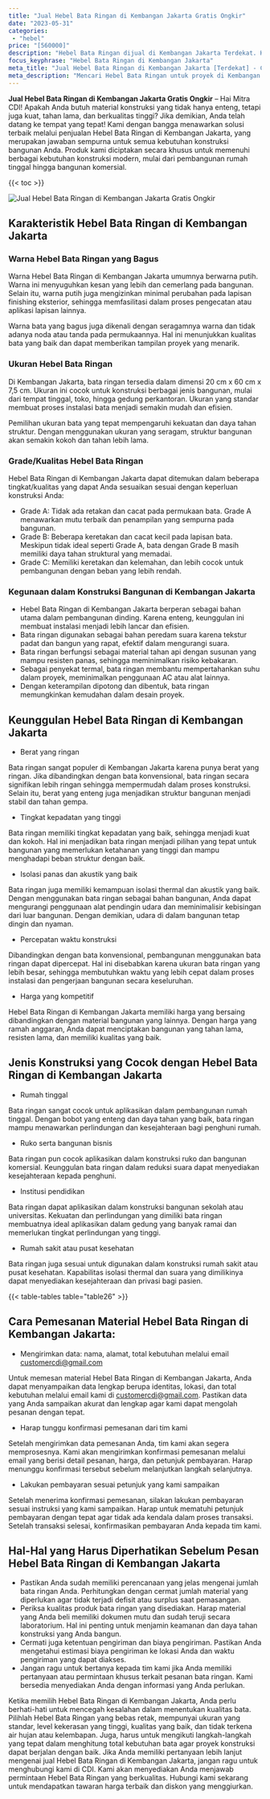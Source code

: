 ```yaml
---
title: "Jual Hebel Bata Ringan di Kembangan Jakarta Gratis Ongkir"
date: "2023-05-31"
categories:
 - "hebel"
price: "[560000]"
description: "Hebel Bata Ringan dijual di Kembangan Jakarta Terdekat. Hebel Bata Ringan ini sering digunakan dalam proyek pembangunan sebagai bahan bangunan dinding yang kokoh dan awet. Kontak kami untuk mendapatkan informasi lebih lanjut."
focus_keyphrase: "Hebel Bata Ringan di Kembangan Jakarta"
meta_title: "Jual Hebel Bata Ringan di Kembangan Jakarta [Terdekat] - CDI"
meta_description: "Mencari Hebel Bata Ringan untuk proyek di Kembangan Jakarta? Kami memiliki Hebel Bata Ringan berkualitas untuk bahan bangunan dinding. Raih penawaran terbaik sekarang."
---
```


**Jual Hebel Bata Ringan di Kembangan Jakarta Gratis Ongkir** – Hai Mitra CDI! Apakah Anda butuh material konstruksi yang tidak hanya enteng, tetapi juga kuat, tahan lama, dan berkualitas tinggi? Jika demikian, Anda telah datang ke tempat yang tepat! Kami dengan bangga menawarkan solusi terbaik melalui penjualan Hebel Bata Ringan di Kembangan Jakarta, yang merupakan jawaban sempurna untuk semua kebutuhan konstruksi bangunan Anda. Produk kami diciptakan secara khusus untuk memenuhi berbagai kebutuhan konstruksi modern, mulai dari pembangunan rumah tinggal hingga bangunan komersial.

{{< toc >}}

![Jual Hebel Bata Ringan di Kembangan Jakarta Gratis Ongkir](/images/hebel/hebel-bataringan-21.jpg)

## Karakteristik Hebel Bata Ringan di Kembangan Jakarta

### Warna Hebel Bata Ringan yang Bagus

Warna Hebel Bata Ringan di Kembangan Jakarta umumnya berwarna putih. Warna ini menyuguhkan kesan yang lebih dan cemerlang pada bangunan. Selain itu, warna putih juga mengizinkan minimal perubahan pada lapisan finishing eksterior, sehingga memfasilitasi dalam proses pengecatan atau aplikasi lapisan lainnya.

Warna bata yang bagus juga dikenali dengan seragamnya warna dan tidak adanya noda atau tanda pada permukaannya. Hal ini menunjukkan kualitas bata yang baik dan dapat memberikan tampilan proyek yang menarik.

### Ukuran Hebel Bata Ringan

Di Kembangan Jakarta, bata ringan tersedia dalam dimensi 20 cm x 60 cm x 7,5 cm. Ukuran ini cocok untuk konstruksi berbagai jenis bangunan, mulai dari tempat tinggal, toko, hingga gedung perkantoran. Ukuran yang standar membuat proses instalasi bata menjadi semakin mudah dan efisien.

Pemilihan ukuran bata yang tepat mempengaruhi kekuatan dan daya tahan struktur. Dengan menggunakan ukuran yang seragam, struktur bangunan akan semakin kokoh dan tahan lebih lama.

### Grade/Kualitas Hebel Bata Ringan

Hebel Bata Ringan di Kembangan Jakarta dapat ditemukan dalam beberapa tingkat/kualitas yang dapat Anda sesuaikan sesuai dengan keperluan konstruksi Anda:

*   Grade A: Tidak ada retakan dan cacat pada permukaan bata. Grade A menawarkan mutu terbaik dan penampilan yang sempurna pada bangunan.
*   Grade B: Beberapa keretakan dan cacat kecil pada lapisan bata. Meskipun tidak ideal seperti Grade A, bata dengan Grade B masih memiliki daya tahan struktural yang memadai.
*   Grade C: Memiliki keretakan dan kelemahan, dan lebih cocok untuk pembangunan dengan beban yang lebih rendah.

### Kegunaan dalam Konstruksi Bangunan di Kembangan Jakarta

*   Hebel Bata Ringan di Kembangan Jakarta berperan sebagai bahan utama dalam pembangunan dinding. Karena enteng, keunggulan ini membuat instalasi menjadi lebih lancar dan efisien.
*   Bata ringan digunakan sebagai bahan peredam suara karena tekstur padat dan bangun yang rapat, efektif dalam mengurangi suara.
*   Bata ringan berfungsi sebagai material tahan api dengan susunan yang mampu resisten panas, sehingga meminimalkan risiko kebakaran.
*   Sebagai penyekat termal, bata ringan membantu mempertahankan suhu dalam proyek, meminimalkan penggunaan AC atau alat lainnya.
*   Dengan keterampilan dipotong dan dibentuk, bata ringan memungkinkan kemudahan dalam desain proyek.

## Keunggulan Hebel Bata Ringan di Kembangan Jakarta

*   Berat yang ringan

Bata ringan sangat populer di Kembangan Jakarta karena punya berat yang ringan. Jika dibandingkan dengan bata konvensional, bata ringan secara signifikan lebih ringan sehingga mempermudah dalam proses konstruksi. Selain itu, berat yang enteng juga menjadikan struktur bangunan menjadi stabil dan tahan gempa.
*   Tingkat kepadatan yang tinggi

Bata ringan memiliki tingkat kepadatan yang baik, sehingga menjadi kuat dan kokoh. Hal ini menjadikan bata ringan menjadi pilihan yang tepat untuk bangunan yang memerlukan ketahanan yang tinggi dan mampu menghadapi beban struktur dengan baik.
*   Isolasi panas dan akustik yang baik

Bata ringan juga memiliki kemampuan isolasi thermal dan akustik yang baik. Dengan menggunakan bata ringan sebagai bahan bangunan, Anda dapat mengurangi penggunaan alat pendingin udara dan meminimalisir kebisingan dari luar bangunan. Dengan demikian, udara di dalam bangunan tetap dingin dan nyaman.
*   Percepatan waktu konstruksi

Dibandingkan dengan bata konvensional, pembangunan menggunakan bata ringan dapat dipercepat. Hal ini disebabkan karena ukuran bata ringan yang lebih besar, sehingga membutuhkan waktu yang lebih cepat dalam proses instalasi dan pengerjaan bangunan secara keseluruhan.
*   Harga yang kompetitif

Hebel Bata Ringan di Kembangan Jakarta memiliki harga yang bersaing dibandingkan dengan material bangunan yang lainnya. Dengan harga yang ramah anggaran, Anda dapat menciptakan bangunan yang tahan lama, resisten lama, dan memiliki kualitas yang baik.

## Jenis Konstruksi yang Cocok dengan Hebel Bata Ringan di Kembangan Jakarta

*   Rumah tinggal

Bata ringan sangat cocok untuk aplikasikan dalam pembangunan rumah tinggal. Dengan bobot yang enteng dan daya tahan yang baik, bata ringan mampu menawarkan perlindungan dan kesejahteraan bagi penghuni rumah.
*   Ruko serta bangunan bisnis

Bata ringan pun cocok aplikasikan dalam konstruksi ruko dan bangunan komersial. Keunggulan bata ringan dalam reduksi suara dapat menyediakan kesejahteraan kepada penghuni.
*   Institusi pendidikan

Bata ringan dapat aplikasikan dalam konstruksi bangunan sekolah atau universitas. Kekuatan dan perlindungan yang dimiliki bata ringan membuatnya ideal aplikasikan dalam gedung yang banyak ramai dan memerlukan tingkat perlindungan yang tinggi.
*   Rumah sakit atau pusat kesehatan

Bata ringan juga sesuai untuk digunakan dalam konstruksi rumah sakit atau pusat kesehatan. Kapabilitas isolasi thermal dan suara yang dimilikinya dapat menyediakan kesejahteraan dan privasi bagi pasien.

{{< table-tables table="table26" >}}

## Cara Pemesanan Material Hebel Bata Ringan di Kembangan Jakarta:

*   Mengirimkan data: nama, alamat, total kebutuhan melalui email customercdi@gmail.com

Untuk memesan material Hebel Bata Ringan di Kembangan Jakarta, Anda dapat menyampaikan data lengkap berupa identitas, lokasi, dan total kebutuhan melalui email kami di customercdi@gmail.com. Pastikan data yang Anda sampaikan akurat dan lengkap agar kami dapat mengolah pesanan dengan tepat.
*   Harap tunggu konfirmasi pemesanan dari tim kami

Setelah mengirimkan data pemesanan Anda, tim kami akan segera memprosesnya. Kami akan mengirimkan konfirmasi pemesanan melalui email yang berisi detail pesanan, harga, dan petunjuk pembayaran. Harap menunggu konfirmasi tersebut sebelum melanjutkan langkah selanjutnya.
*   Lakukan pembayaran sesuai petunjuk yang kami sampaikan

Setelah menerima konfirmasi pemesanan, silakan lakukan pembayaran sesuai instruksi yang kami sampaikan. Harap untuk mematuhi petunjuk pembayaran dengan tepat agar tidak ada kendala dalam proses transaksi. Setelah transaksi selesai, konfirmasikan pembayaran Anda kepada tim kami.

## Hal-Hal yang Harus Diperhatikan Sebelum Pesan Hebel Bata Ringan di Kembangan Jakarta

*   Pastikan Anda sudah memiliki perencanaan yang jelas mengenai jumlah bata ringan Anda. Perhitungkan dengan cermat jumlah material yang diperlukan agar tidak terjadi defisit atau surplus saat pemasangan.
*   Periksa kualitas produk bata ringan yang disediakan. Harap material yang Anda beli memiliki dokumen mutu dan sudah teruji secara laboratorium. Hal ini penting untuk menjamin keamanan dan daya tahan konstruksi yang Anda bangun.
*   Cermati juga ketentuan pengiriman dan biaya pengiriman. Pastikan Anda mengetahui estimasi biaya pengiriman ke lokasi Anda dan waktu pengiriman yang dapat diakses.
*   Jangan ragu untuk bertanya kepada tim kami jika Anda memiliki pertanyaan atau permintaan khusus terkait pesanan bata ringan. Kami bersedia menyediakan Anda dengan informasi yang Anda perlukan.

Ketika memilih Hebel Bata Ringan di Kembangan Jakarta, Anda perlu berhati-hati untuk mencegah kesalahan dalam menentukan kualitas bata. Pilihlah Hebel Bata Ringan yang bebas retak, mempunyai ukuran yang standar, level kekerasan yang tinggi, kualitas yang baik, dan tidak terkena air hujan atau kelembapan. Juga, harus untuk mengikuti langkah-langkah yang tepat dalam menghitung total kebutuhan bata agar proyek konstruksi dapat berjalan dengan baik. Jika Anda memiliki pertanyaan lebih lanjut mengenai jual Hebel Bata Ringan di Kembangan Jakarta, jangan ragu untuk menghubungi kami di CDI. Kami akan menyediakan Anda menjawab permintaan Hebel Bata Ringan yang berkualitas. Hubungi kami sekarang untuk mendapatkan tawaran harga terbaik dan diskon yang menggiurkan.